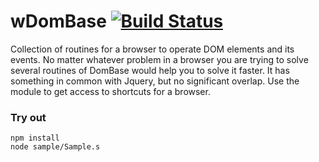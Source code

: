 
# wDomBase [![Build Status](https://travis-ci.org/Wandalen/wDomBase.svg?branch=master)](https://travis-ci.org/Wandalen/wDomBase)

Collection of routines for a browser to operate DOM elements and its events. No matter whatever problem in a browser you are trying to solve several routines of DomBase would help you to solve it faster. It has something in common with Jquery, but no significant overlap. Use the module to get access to shortcuts for a browser.

### Try out
```
npm install
node sample/Sample.s
```







